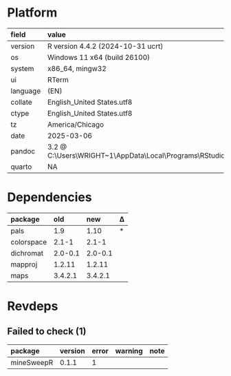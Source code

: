 # Platform

|field    |value                                                                                               |
|:--------|:---------------------------------------------------------------------------------------------------|
|version  |R version 4.4.2 (2024-10-31 ucrt)                                                                   |
|os       |Windows 11 x64 (build 26100)                                                                        |
|system   |x86_64, mingw32                                                                                     |
|ui       |RTerm                                                                                               |
|language |(EN)                                                                                                |
|collate  |English_United States.utf8                                                                          |
|ctype    |English_United States.utf8                                                                          |
|tz       |America/Chicago                                                                                     |
|date     |2025-03-06                                                                                          |
|pandoc   |3.2 @ C:\Users\WRIGHT~1\AppData\Local\Programs\RStudio\RESOUR~1\app\bin\quarto\bin\tools\pandoc.exe |
|quarto   |NA                                                                                                  |

# Dependencies

|package    |old     |new     |Δ  |
|:----------|:-------|:-------|:--|
|pals       |1.9     |1.10    |*  |
|colorspace |2.1-1   |2.1-1   |   |
|dichromat  |2.0-0.1 |2.0-0.1 |   |
|mapproj    |1.2.11  |1.2.11  |   |
|maps       |3.4.2.1 |3.4.2.1 |   |

# Revdeps

## Failed to check (1)

|package    |version |error |warning |note |
|:----------|:-------|:-----|:-------|:----|
|mineSweepR |0.1.1   |1     |        |     |

